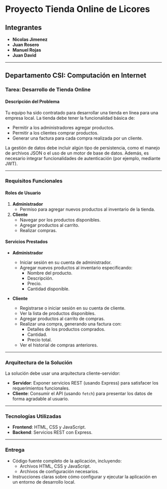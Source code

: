 # Proyecto Tienda Online de Licores
## Integrantes

- **Nicolas Jimenez**  
- **Juan Rosero**  
- **Manuel Rojas**  
- **Juan David**  

---

## Departamento CSI: Computación en Internet  

### Tarea: Desarrollo de Tienda Online  

#### **Descripción del Problema**  
Tu equipo ha sido contratado para desarrollar una tienda en línea para una empresa local. La tienda debe tener la funcionalidad básica de:  
- Permitir a los administradores agregar productos.  
- Permitir a los clientes comprar productos.  
- Generar una factura para cada compra realizada por un cliente.  

La gestión de datos debe incluir algún tipo de persistencia, como el manejo de archivos JSON o el uso de un motor de base de datos. Además, es necesario integrar funcionalidades de autenticación (por ejemplo, mediante JWT).  

---

### **Requisitos Funcionales**  

#### **Roles de Usuario**  
1. **Administrador**  
    - Permiso para agregar nuevos productos al inventario de la tienda.  
2. **Cliente**  
    - Navegar por los productos disponibles.  
    - Agregar productos al carrito.  
    - Realizar compras.  

#### **Servicios Prestados**  

- **Administrador**  
  - Iniciar sesión en su cuenta de administrador.  
  - Agregar nuevos productos al inventario especificando:  
     - Nombre del producto.  
     - Descripción.  
     - Precio.  
     - Cantidad disponible.  

- **Cliente**  
  - Registrarse o iniciar sesión en su cuenta de cliente.  
  - Ver la lista de productos disponibles.  
  - Agregar productos al carrito de compras.  
  - Realizar una compra, generando una factura con:  
     - Detalles de los productos comprados.  
     - Cantidad.  
     - Precio total.  
  - Ver el historial de compras anteriores.  

---

### **Arquitectura de la Solución**  
La solución debe usar una arquitectura cliente-servidor:  
- **Servidor**: Exponer servicios REST (usando Express) para satisfacer los requerimientos funcionales.  
- **Cliente**: Consumir el API (usando `fetch`) para presentar los datos de forma agradable al usuario.  

---

### **Tecnologías Utilizadas**  
- **Frontend**: HTML, CSS y JavaScript.  
- **Backend**: Servicios REST con Express.  

---

### **Entrega**  
- Código fuente completo de la aplicación, incluyendo:  
  - Archivos HTML, CSS y JavaScript.  
  - Archivos de configuración necesarios.  
- Instrucciones claras sobre cómo configurar y ejecutar la aplicación en un entorno de desarrollo local.  
